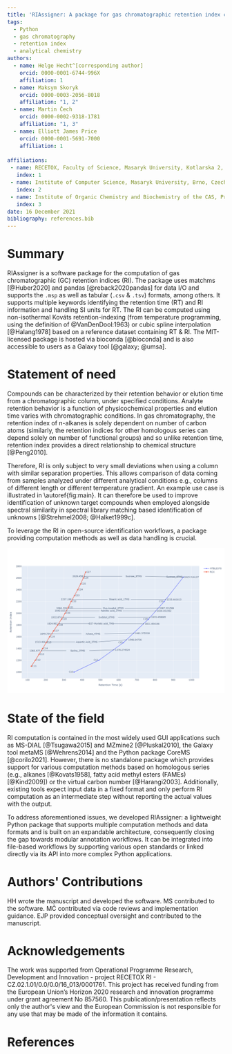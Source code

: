 ```yaml
---
title: 'RIAssigner: A package for gas chromatographic retention index calculation'
tags:
  - Python
  - gas chromatography
  - retention index
  - analytical chemistry
authors:
  - name: Helge Hecht^[corresponding author]
    orcid: 0000-0001-6744-996X
    affiliation: 1
  - name: Maksym Skoryk
    orcid: 0000-0003-2056-8018
    affiliation: "1, 2"
  - name: Martin Čech
    orcid: 0000-0002-9318-1781
    affiliation: "1, 3"
  - name: Elliott James Price
    orcid: 0000-0001-5691-7000
    affiliation: 1

affiliations:
 - name: RECETOX, Faculty of Science, Masaryk University, Kotlarska 2, Brno 60200, Czech Republic
   index: 1
 - name: Institute of Computer Science, Masaryk University, Brno, Czech Republic
   index: 2
 - name: Institute of Organic Chemistry and Biochemistry of the CAS, Prague, Czech Republic
   index: 3
date: 16 December 2021
bibliography: references.bib
---
```


# Summary

RIAssigner is a software package for the computation of gas chromatographic (GC) retention indices (RI).
The package uses matchms [@Huber2020] and pandas [@reback2020pandas] for data I/O and supports the `.msp` as well as tabular (`.csv` & `.tsv`) formats, among others.
It supports multiple keywords identifying the retention time (RT) and RI information and handling SI units for RT.
The RI can be computed using non-isothermal Kováts retention-indexing (from temperature programming, using the definition of @VanDenDool:1963) or cubic spline interpolation [@Halang1978] based on a reference dataset containing RT & RI.
The MIT-licensed package is hosted via bioconda [@bioconda] and is also accessible to users as a Galaxy tool [@galaxy; @umsa].

# Statement of need
Compounds can be characterized by their retention behavior or elution time from a chromatographic column, under specified conditions.
Analyte retention behavior is a function of physicochemical properties and elution time varies with chromatographic conditions.
In gas chromatography, the retention index of n-alkanes is solely dependent on number of carbon atoms (similarly, the retention indices for other homologous series can depend solely on number of functional groups) and so unlike retention time, retention index provides a direct relationship to chemical structure [@Peng2010].

Therefore, RI is only subject to very small deviations when using a column with similar separation properties.
This allows comparison of data coming from samples analyzed under different analytical conditions e.g., columns of different length or different temperature gradient.
An example use case is illustrated in \autoref{fig:main}.
It can therefore be used to improve identification of unknown target compounds when employed alongside spectral similarity in spectral library matching based identification of unknowns [@Strehmel2008; @Halket1999c].

To leverage the RI in open-source identification workflows, a package providing computation methods as well as data handling is crucial.

![Example mapping of RI between two experiments with differing chromatographic setup. The markers denote the positions of reference compounds while the arrows indicate the RT and RI values of chemical compounds measured as standards via @rcx_metabolomics and identified in the study conducted by @Weidt2016.\label{fig:main}](images/method_comparison_v2.png)

# State of the field
RI computation is contained in the most widely used GUI applications such as MS-DIAL [@Tsugawa2015] and MZmine2 [@Pluskal2010], the Galaxy tool metaMS [@Wehrens2014] and the Python package CoreMS [@corilo2021].
However, there is no standalone package which provides support for various computation methods based on homologous series (e.g., alkanes [@Kovats1958], fatty acid methyl esters (FAMEs) [@Kind2009]) or the virtual carbon number [@Harangi2003].
Additionally, existing tools expect input data in a fixed format and only perform RI computation as an intermediate step without reporting the actual values with the output.

To address aforementioned issues, we developed RIAssigner: a lightweight Python package that supports multiple computation methods and data formats and is built on an expandable architecture, consequently closing the gap towards modular annotation workflows.
It can be integrated into file-based workflows by supporting various open standards or linked directly via its API into more complex Python applications.

# Authors' Contributions
HH wrote the manuscript and developed the software.
MS contributed to the software.
MČ contributed via code reviews and implementation guidance.
EJP provided conceptual oversight and contributed to the manuscript.

# Acknowledgements
The work was supported from Operational Programme Research, Development and Innovation - project RECETOX RI - CZ.02.1.01/0.0/0.0/16_013/0001761.
This project has received funding from the European Union’s Horizon 2020 research and innovation programme under grant agreement No 857560.
This publication/presentation reflects only the author's view and the European Commission is not responsible for any use that may be made of the information it contains.

# References
